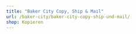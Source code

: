 ```yaml
---
title: "Baker City Copy, Ship & Mail"
url: /baker-city/baker-city-copy-ship-und-mail/
shop: Kopieren
---
```

